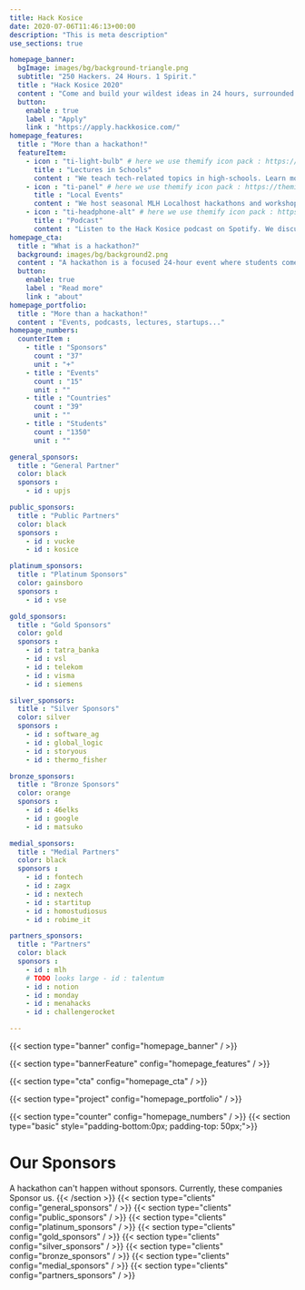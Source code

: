 ```yaml
---
title: Hack Kosice
date: 2020-07-06T11:46:13+00:00
description: "This is meta description"
use_sections: true

homepage_banner:
  bgImage: images/bg/background-triangle.png
  subtitle: "250 Hackers. 24 Hours. 1 Spirit."
  title : "Hack Kosice 2020"
  content : "Come and build your wildest ideas in 24 hours, surrounded with great designers, <br/>entrepreneurs, ideators and free food."
  button:
    enable : true
    label : "Apply"
    link : "https://apply.hackkosice.com/"
homepage_features:
  title : "More than a hackathon!"
  featureItem:
    - icon : "ti-light-bulb" # here we use themify icon pack : https://themify.me/themify-icons
      title : "Lectures in Schools"
      content : "We teach tech-related topics in high-schools. Learn more."
    - icon : "ti-panel" # here we use themify icon pack : https://themify.me/themify-icons
      title : "Local Events"
      content : "We host seasonal MLH Localhost hackathons and workshops."
    - icon : "ti-headphone-alt" # here we use themify icon pack : https://themify.me/themify-icons
      title : "Podcast"
      content : "Listen to the Hack Kosice podcast on Spotify. We discuss tech and interview motivating entrepreneurs."
homepage_cta:
  title : "What is a hackathon?"
  background: images/bg/background2.png
  content : "A hackathon is a focused 24-hour event where students come together in small teams to share ideas and build something new and exciting, alongside a whole bunch of like-minded people. You learn immensely with the help of mentors, interact with companies and have fun! Hackathons are very beginner friendly!"
  button:
    enable: true
    label : "Read more"
    link : "about"
homepage_portfolio:
  title : "More than a hackathon!"
  content : "Events, podcasts, lectures, startups..."
homepage_numbers:
  counterItem :
    - title : "Sponsors"
      count : "37"
      unit : "+"
    - title : "Events"
      count : "15"
      unit : ""
    - title : "Countries"
      count : "39"
      unit : ""
    - title : "Students"
      count : "1350"
      unit : ""

general_sponsors:
  title : "General Partner"
  color: black
  sponsors :
    - id : upjs

public_sponsors:
  title : "Public Partners"
  color: black
  sponsors :
    - id : vucke
    - id : kosice

platinum_sponsors:
  title : "Platinum Sponsors"
  color: gainsboro
  sponsors :
    - id : vse

gold_sponsors:
  title : "Gold Sponsors"
  color: gold
  sponsors :
    - id : tatra_banka
    - id : vsl
    - id : telekom
    - id : visma
    - id : siemens

silver_sponsors:
  title : "Silver Sponsors"
  color: silver
  sponsors :
    - id : software_ag
    - id : global_logic
    - id : storyous
    - id : thermo_fisher

bronze_sponsors:
  title : "Bronze Sponsors"
  color: orange
  sponsors :
    - id : 46elks
    - id : google
    - id : matsuko

medial_sponsors:
  title : "Medial Partners"
  color: black
  sponsors :
    - id : fontech
    - id : zagx
    - id : nextech
    - id : startitup
    - id : homostudiosus
    - id : robime_it

partners_sponsors:
  title : "Partners"
  color: black
  sponsors :
    - id : mlh
    # TODO looks large - id : talentum
    - id : notion
    - id : monday
    - id : menahacks
    - id : challengerocket

---
```


{{< section type="banner" config="homepage_banner" / >}}

{{< section type="bannerFeature" config="homepage_features" / >}}

{{< section type="cta" config="homepage_cta" / >}}

{{< section type="project" config="homepage_portfolio" / >}}

{{< section type="counter" config="homepage_numbers" / >}}
{{< section type="basic" style="padding-bottom:0px; padding-top: 50px;">}}
# Our Sponsors
A hackathon can't happen without sponsors. Currently, these companies Sponsor us.
{{< /section >}}
{{< section type="clients" config="general_sponsors" / >}}
{{< section type="clients" config="public_sponsors" / >}}
{{< section type="clients" config="platinum_sponsors" / >}}
{{< section type="clients" config="gold_sponsors" / >}}
{{< section type="clients" config="silver_sponsors" / >}}
{{< section type="clients" config="bronze_sponsors" / >}}
{{< section type="clients" config="medial_sponsors" / >}}
{{< section type="clients" config="partners_sponsors" / >}}